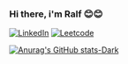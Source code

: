 ### Hi there, i'm Ralf 😊😊

[![LinkedIn](https://img.shields.io/badge/LinkedIn-0077B5?style=for-the-badge&logo=linkedin&logoColor=white)](https://www.linkedin.com/in/ralfdrehmerwink/)
[![Leetcode](https://img.shields.io/badge/-LeetCode-FFA116?style=for-the-badge&logo=LeetCode&logoColor=black)](https://leetcode.com/ralfdw3/)

[![Anurag's GitHub stats-Dark](https://github-readme-stats.vercel.app/api?username=ralfdw3&show_icons=true&theme=dark#gh-dark-mode-only)](https://github.com/anuraghazra/github-readme-stats#gh-dark-mode-only)



